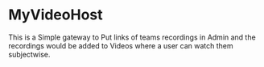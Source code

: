# MyVideoHost

This is a Simple gateway to Put links of teams recordings in Admin and the recordings would be added to Videos where a user can watch them subjectwise.
